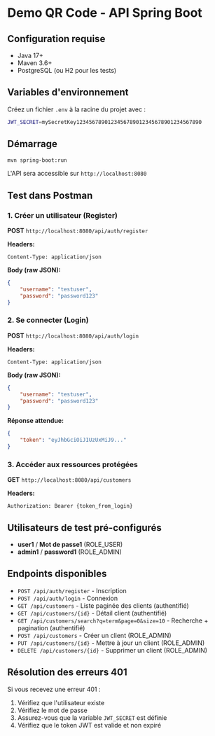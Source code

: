 # Demo QR Code - API Spring Boot

## Configuration requise

- Java 17+
- Maven 3.6+
- PostgreSQL (ou H2 pour les tests)

## Variables d'environnement

Créez un fichier `.env` à la racine du projet avec :

```bash
JWT_SECRET=mySecretKey1234567890123456789012345678901234567890
```

## Démarrage

```bash
mvn spring-boot:run
```

L'API sera accessible sur `http://localhost:8080`

## Test dans Postman

### 1. Créer un utilisateur (Register)

**POST** `http://localhost:8080/api/auth/register`

**Headers:**
```
Content-Type: application/json
```

**Body (raw JSON):**
```json
{
    "username": "testuser",
    "password": "password123"
}
```

### 2. Se connecter (Login)

**POST** `http://localhost:8080/api/auth/login`

**Headers:**
```
Content-Type: application/json
```

**Body (raw JSON):**
```json
{
    "username": "testuser",
    "password": "password123"
}
```

**Réponse attendue:**
```json
{
    "token": "eyJhbGciOiJIUzUxMiJ9..."
}
```

### 3. Accéder aux ressources protégées

**GET** `http://localhost:8080/api/customers`

**Headers:**
```
Authorization: Bearer {token_from_login}
```

## Utilisateurs de test pré-configurés

- **user1** / **Mot de passe1** (ROLE_USER)
- **admin1** / **password1** (ROLE_ADMIN)

## Endpoints disponibles

- `POST /api/auth/register` - Inscription
- `POST /api/auth/login` - Connexion
- `GET /api/customers` - Liste paginée des clients (authentifié)
- `GET /api/customers/{id}` - Détail client (authentifié)
- `GET /api/customers/search?q=term&page=0&size=10` - Recherche + pagination (authentifié)
- `POST /api/customers` - Créer un client (ROLE_ADMIN)
- `PUT /api/customers/{id}` - Mettre à jour un client (ROLE_ADMIN)
- `DELETE /api/customers/{id}` - Supprimer un client (ROLE_ADMIN)

## Résolution des erreurs 401

Si vous recevez une erreur 401 :

1. Vérifiez que l'utilisateur existe
2. Vérifiez le mot de passe
3. Assurez-vous que la variable `JWT_SECRET` est définie
4. Vérifiez que le token JWT est valide et non expiré
